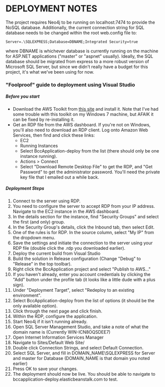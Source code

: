 # DEPLOYMENT NOTES
The project requires Neo4j to be running on localhost:7474 to provide the NoSQL database. Additionally, the current connection string for SQL database needs to be changed within the root web.config file to:  
```
Server=.\SQLEXPRESS;Database=DBNAME;Integrated Security=true  
```
where DBNAME is whichever database is currently running on the machine for ASP.NET applications ("master" or "aspnet" usually). Ideally, the SQL database should be migrated from express to a more robust version of Microsoft SQL Server, but since we didn't really  have a budget for this project, it's what we've been using for now.
### "Foolproof" guide to deployment using Visual Studio
##### Before you start
* Download the AWS Toolkit from [this site](http://aws.amazon.com/visualstudio/) and install it. Note that I've had some trouble with this toolkit on my Windows 7 machine, but AFAIK it can be fixed by re-installing it.
* Get an RDP file from the AWS dashboard. If you're not on Windows, you'll also need to download an RDP client. Log onto Amazon Web Services, then find and click these links:
  * EC2
  * Running Instances
  * Select BccApplication-deploy from the list (there should only be one instance running).
  * Actions > Connect
  * Select "Download Remote Desktop File" to get the RDP, and "Get Password" to get the administrator password. You'll need the private key file that I emailed out a while back.
  
##### Deployment Steps
1. Connect to the server using RDP.
  1. You need to configure the server to accept RDP from your IP address. Navigate to the EC2 instance in the AWS dashboard.
  2. In the details section for the instance, find "Security Groups" and select the first (and only) group.
  3. In the Security Group's details, click the Inbound tab, then select Edit.
  4. One of the rules is for RDP. In the source column, select "My IP" from the dropdown menu.
  5. Save the settings and initiate the connection to the server using your RDP file (double click the .rdp you downloaded earlier).
2. Deploy the current build from Visual Studio
  1. Build the solution in Release configuration (Change "Debug" to "Release" in the top toolbar).
  2. Right click the BccApplication project and select "Publish to AWS..."
  3. If you haven't already, enter you account credentials by clicking the "Add" button under the profile tab (it looks like a little dude with a plus sign).
  4. Under "Deployment Target", select "Redeploy to an existing environment".
  5. Select BccApplication-deploy from the list of options (it should be the only available option).
  6. Click through the next page and click finish.
3. Within the RDP, configure the application.
  1. Start Neo4j if it isn't running already.
  2. Open SQL Server Management Studio, and take a note of what the domain name is (Currently WIN-ICN8OQSDEE7)
  3. Open Internet Information Services Manager
  4. Navigate to Sites/Default Web Site/
  5. Double click Connection Strings, and select Default Connection.
  6. Select SQL Server, and fill in DOMAIN_NAME\SQLEXPRESS for Server and master for Database (DOMAIN_NAME is that domain you noted earlier)
  7. Press OK to save your changes.
4. The deployment should now be live. You should be able to navigate to bccapplication-deploy.elasticbeanstalk.com to test.